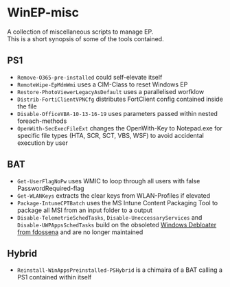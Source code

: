 # WinEP-misc

A collection of miscellaneous scripts to manage EP.  
This is a short synopsis of some of the tools contained.

## PS1

- `Remove-O365-pre-installed` could self-elevate itself
- `RemoteWipe-EpMdmWmi` uses a CIM-Class to reset Windows EP
- `Restore-PhotoViewerLegacyAsDefault` uses a parallelised worfklow
- `Distrib-FortiClientVPNCfg` distributes FortClient config contained inside the file
- `Disable-OfficeVBA-10-13-16-19` uses parameters passed within nested foreach-methods 
- `OpenWith-SecExecFileExt` changes the OpenWith-Key to Notepad.exe for specific file types (HTA, SCR, SCT, VBS, WSF) to avoid accidental execution by user

## BAT

- `Get-UserFlagNoPw` uses WMIC to loop through all users with false PasswordRequired-flag
- `Get-WLANKeys` extracts the clear keys from WLAN-Profiles if elevated
- `Package-IntuneCPTBatch` uses the MS Intune Content Packaging Tool to package all MSI from an input folder to a output
- `Disable-TelemetrieSchedTasks`, `Disable-UneccessaryServices` and `Disable-UWPAppsSchedTasks` build on the obsoleted [Windows Debloater from fdossena](https://fdossena.com/?p=w10debotnet/index_1903.frag) and are no longer maintained

## Hybrid

- `Reinstall-WinAppsPreinstalled-PSHybrid` is a chimaira of a BAT calling a PS1 contained within itself
